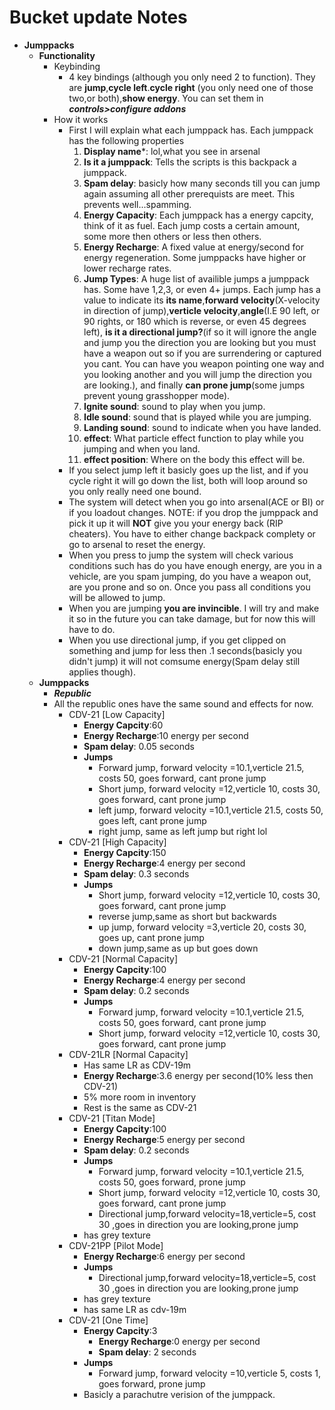 # Bucket update Notes
* **Jumppacks**
    - **Functionality**
        + Keybinding
            +   4 key bindings (although you only need 2 to function). They are **jump**,**cycle left**.**cycle right** (you only need one of those two,or both),**show energy**. You can set them in ***controls>configure addons***
        +   How it works
            +   First I will explain what each jumppack has. Each jumppack has the following properties
                1. **Display name***: lol,what you see in arsenal
                2. **Is it a jumppack**: Tells the scripts is this backpack a jumppack.
                3. **Spam delay**: basicly how many seconds till you can jump again assuming all other prerequists are meet. This prevents well...spamming.
                4. **Energy Capacity**: Each jumppack has a energy capcity, think of it as fuel. Each jump costs a certain amount, some more then others or less then others.
                5. **Energy Recharge**: A fixed value at energy/second for energy regeneration. Some jumppacks have higher or lower recharge rates.
                6. **Jump Types**: A huge list of availible jumps a jumppack has. Some have 1,2,3, or even 4+ jumps. Each jump has a value to indicate its **its name**,**forward velocity**(X-velocity in direction of jump),**verticle velocity**,**angle**(I.E 90 left, or 90 rights, or 180 which is reverse, or even 45 degrees left), **is it a directional jump?**(if so it will ignore the angle and jump you the direction you are looking but you must have a weapon out so if you are surrendering or captured you cant. You can have you weapon pointing one way and you looking another and you will jump the direction you are looking.), and finally **can prone jump**(some jumps prevent young grasshopper mode).
                7. **Ignite sound**: sound to play when you jump.
                8. **Idle sound**: sound that is played while you are jumping.
                9. **Landing sound**: sound to indicate when you have landed.
                10. **effect**: What particle effect function to play while you jumping and when you land.
                11. **effect position**: Where on the body this effect will be.
            +   If you select jump left it basicly goes up the list, and if you cycle right it will go down the list, both will loop around so you only really need one bound.
            +   The system will detect when you go into arsenal(ACE or BI) or if you loadout changes. NOTE: if you drop the jumppack and pick it up it will **NOT** give you your energy back (RIP cheaters). You have to either change backpack complety or go to arsenal to reset the energy.
            +   When you press to jump the system will check various conditions such has do you have enough energy, are you in a vehicle, are you spam jumping, do you have a weapon out, are you prone and so on. Once you pass all conditions you will be allowed to jump. 
            +   When you are jumping **you are invincible**. I will try and make it so in the future you can take damage, but for now this will have to do. 
            +   When you use directional jump, if you get clipped on something and jump for less then .1 seconds(basicly you didn't jump) it will not comsume energy(Spam delay still applies though).
    - **Jumppacks**
        + ***Republic***
        +   All the republic ones have the same sound and effects for now.  
            + CDV-21 [Low Capacity]
                + **Energy Capcity**:60
                + **Energy Recharge**:10 energy per second
                + **Spam delay**: 0.05 seconds
                + **Jumps**
                    +   Forward jump, forward velocity =10.1,verticle 21.5, costs 50, goes forward, cant prone jump
                    +   Short jump, forward velocity =12,verticle 10, costs 30, goes forward, cant prone jump
                    +   left jump, forward velocity =10.1,verticle 21.5, costs 50, goes left, cant prone jump
                    +   right jump, same as left jump but right lol
            + CDV-21 [High Capacity]
                + **Energy Capcity**:150
                + **Energy Recharge**:4 energy per second
                + **Spam delay**: 0.3 seconds
                + **Jumps**
                    +   Short jump, forward velocity =12,verticle 10, costs 30, goes forward, cant prone jump
                    +   reverse jump,same as short but backwards
                    +   up jump, forward velocity =3,verticle 20, costs 30, goes up, cant prone jump
                    +   down jump,same as up but goes down
            + CDV-21 [Normal Capacity]
                + **Energy Capcity**:100
                + **Energy Recharge**:4 energy per second
                + **Spam delay**: 0.2 seconds
                + **Jumps**
                    +   Forward jump, forward velocity =10.1,verticle 21.5, costs 50, goes forward, cant prone jump
                    +   Short jump, forward velocity =12,verticle 10, costs 30, goes forward, cant prone jump
            + CDV-21LR [Normal Capacity]
                +   Has same LR as CDV-19m
                + **Energy Recharge**:3.6 energy per second(10% less then CDV-21)
                + 5% more room in inventory
                + Rest is the same as CDV-21
            + CDV-21 [Titan Mode]
                + **Energy Capcity**:100
                + **Energy Recharge**:5 energy per second
                + **Spam delay**: 0.2 seconds
                + **Jumps**
                    +   Forward jump, forward velocity =10.1,verticle 21.5, costs 50, goes forward, prone jump
                    +   Short jump, forward velocity =12,verticle 10, costs 30, goes forward, cant prone jump
                    +   Directional jump,forward velocity=18,verticle=5, cost 30 ,goes in direction you are looking,prone jump
                + has grey texture
            + CDV-21PP [Pilot Mode]
                + **Energy Recharge**:6 energy per second   
                 + **Jumps**
                    +   Directional jump,forward velocity=18,verticle=5, cost 30 ,goes in direction you are looking,prone jump
                + has grey texture
                + has same LR as cdv-19m
            +   CDV-21 [One Time]
                + **Energy Capcity**:3
                    + **Energy Recharge**:0 energy per second
                    + **Spam delay**: 2 seconds
                 + **Jumps**
                    +   Forward jump, forward velocity =10,verticle 5, costs 1, goes forward, prone jump 
                + Basicly a parachutre verision of the jumppack.
                